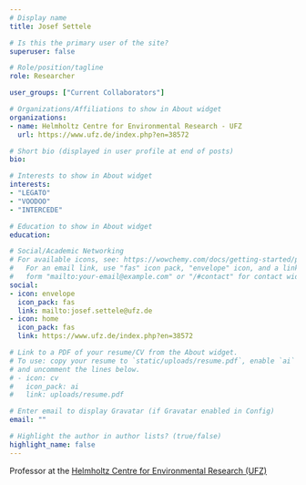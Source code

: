 ```yaml
---
# Display name
title: Josef Settele

# Is this the primary user of the site?
superuser: false

# Role/position/tagline
role: Researcher

user_groups: ["Current Collaborators"]

# Organizations/Affiliations to show in About widget
organizations:
- name: Helmholtz Centre for Environmental Research - UFZ
  url: https://www.ufz.de/index.php?en=38572

# Short bio (displayed in user profile at end of posts)
bio:

# Interests to show in About widget
interests:
- "LEGATO"
- "VOODOO"
- "INTERCEDE"

# Education to show in About widget
education:

# Social/Academic Networking
# For available icons, see: https://wowchemy.com/docs/getting-started/page-builder/#icons
#   For an email link, use "fas" icon pack, "envelope" icon, and a link in the
#   form "mailto:your-email@example.com" or "/#contact" for contact widget.
social:
- icon: envelope
  icon_pack: fas
  link: mailto:josef.settele@ufz.de
- icon: home
  icon_pack: fas
  link: https://www.ufz.de/index.php?en=38572

# Link to a PDF of your resume/CV from the About widget.
# To use: copy your resume to `static/uploads/resume.pdf`, enable `ai` icons in `params.toml`,
# and uncomment the lines below.
# - icon: cv
#   icon_pack: ai
#   link: uploads/resume.pdf

# Enter email to display Gravatar (if Gravatar enabled in Config)
email: ""

# Highlight the author in author lists? (true/false)
highlight_name: false
---
```


Professor at the [Helmholtz Centre for Environmental Research (UFZ)](https://www.ufz.de/index.php?en=38572)